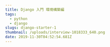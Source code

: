 ```yaml
---
title: Django 入門 環境構築編 
tags: 
  - python
  - django
slugs: django-starter-1
thumbnail: /uploads/interview-1018333_640.png
date: 2019-11-30T04:52:54.681Z
---
```

